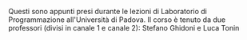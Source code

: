Questi sono appunti presi durante le lezioni di Laboratorio di Programmazione all'Università di Padova.
Il corso è tenuto da due professori (divisi in canale 1 e canale 2): Stefano Ghidoni e Luca Tonin